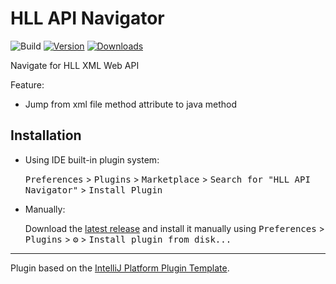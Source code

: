 # HLL API Navigator

![Build](https://github.com/chenhui0212/hll-api-method-navigator/workflows/Build/badge.svg)
[![Version](https://img.shields.io/jetbrains/plugin/v/PLUGIN_ID.svg)](https://plugins.jetbrains.com/plugin/15172-hll-api-navigator)
[![Downloads](https://img.shields.io/jetbrains/plugin/d/PLUGIN_ID.svg)](https://plugins.jetbrains.com/plugin/15172-hll-api-navigator)

<!-- Plugin description -->
Navigate for HLL XML Web API

Feature:
- Jump from xml file method attribute to java method 

<!-- Plugin description end -->

## Installation

- Using IDE built-in plugin system:
  
  <kbd>Preferences</kbd> > <kbd>Plugins</kbd> > <kbd>Marketplace</kbd> > <kbd>Search for "HLL API Navigator"</kbd> >
  <kbd>Install Plugin</kbd>
  
- Manually:

  Download the [latest release](https://github.com/chenhui0212/hll-api-method-navigator/releases/latest) and install it manually using
  <kbd>Preferences</kbd> > <kbd>Plugins</kbd> > <kbd>⚙️</kbd> > <kbd>Install plugin from disk...</kbd>


---
Plugin based on the [IntelliJ Platform Plugin Template][template].

[template]: https://github.com/JetBrains/intellij-platform-plugin-template
